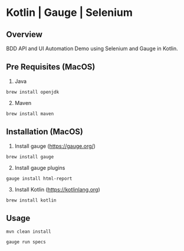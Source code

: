 # Kotlin | Gauge | Selenium

## Overview

BDD API and UI Automation Demo using Selenium and Gauge in Kotlin.

## Pre Requisites (MacOS)
1. Java
```
brew install openjdk
```
2. Maven
```
brew install maven
```

## Installation (MacOS)

1. Install gauge (https://gauge.org/)
```
brew install gauge
```
2. Install gauge plugins
```
gauge install html-report

```
3. Install Kotlin (https://kotlinlang.org)
```
brew install kotlin
```

## Usage

```
mvn clean install 
```
```
gauge run specs
```
